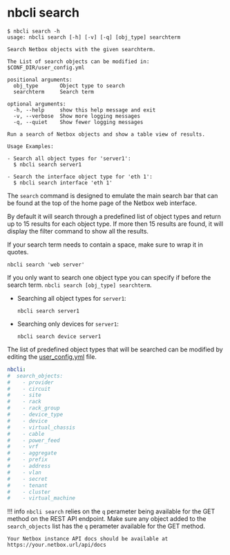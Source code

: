 # nbcli search

```
$ nbcli search -h
usage: nbcli search [-h] [-v] [-q] [obj_type] searchterm

Search Netbox objects with the given searchterm.

The List of search objects can be modified in:
$CONF_DIR/user_config.yml

positional arguments:
  obj_type       Object type to search
  searchterm     Search term

optional arguments:
  -h, --help     show this help message and exit
  -v, --verbose  Show more logging messages
  -q, --quiet    Show fewer logging messages

Run a search of Netbox objects and show a table view of results.

Usage Examples:

- Search all object types for 'server1':
  $ nbcli search server1

- Search the interface object type for 'eth 1':
  $ nbcli search interface 'eth 1'
```

The `search` command is designed to emulate the main search bar that can be found
at the top of the home page of the Netbox web interface.

By default it will search through a predefined list of object types and return
up to 15 results for each object type. If more then 15 results are found, it
will display the filter command to show all the results.

If your search term needs to contain a space, make sure to wrap it in quotes.

```
nbcli search 'web server'
```

If you only want to search one object type you can specify if before the search
term. `nbcli search [obj_type] searchterm`.

* Searching all object types for `server1`:

    ```
    nbcli search server1
    ```

* Searching only devices for `server1`:

    ```
    nbcli search device server1
    ```

The list of predefined object types that will be searched can be modified by
editing the [user_config.yml](../init/#config-file) file.

```yaml
nbcli:
#  search_objects:
#    - provider
#    - circuit
#    - site
#    - rack
#    - rack_group
#    - device_type
#    - device
#    - virtual_chassis
#    - cable
#    - power_feed
#    - vrf
#    - aggregate
#    - prefix
#    - address
#    - vlan
#    - secret
#    - tenant
#    - cluster
#    - virtual_machine
```

!!! info
    `nbcli search` relies on the `q` perameter being available for the GET
    method on the REST API endpoint. Make sure any object added to the
    `search_objects` list has the `q` perameter available for the GET method.

    Your Netbox instance API docs should be available at 
    https://your.netbox.url/api/docs
